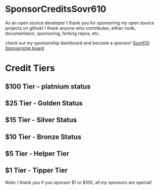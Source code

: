 # SponsorCreditsSovr610
As an open source developer I thank you for sponsoring my open source projects on github! I thank anyone who contributes, either code, documentaion, sponsoring, forking repos, etc.

check out my sponsorship dashboard and become a sponsor!   [Sovr610 Sponsorship board](https://github.com/sponsors/sovr610/dashboard "Sovr610 Sponsorship dashboard")

# Credit Tiers

## $100 Tier - platnium status

## $25 Tier - Golden Status

## $15 Tier - Silver Status

## $10 Tier - Bronze Status

## $5 Tier - Helper Tier

## $1 Tier - Tipper Tier


Note: I thank you if you sponsor $1 or $100, all my sponsors are special!



